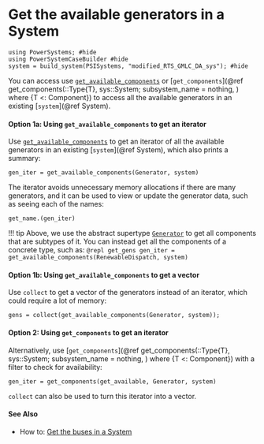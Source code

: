 # Get the available generators in a System

```@setup get_gens
using PowerSystems; #hide
using PowerSystemCaseBuilder #hide
system = build_system(PSISystems, "modified_RTS_GMLC_DA_sys"); #hide
```

You can access use [`get_available_components`](@ref) or
[`get_components`](@ref get_components(::Type{T}, sys::System; subsystem_name = nothing, ) where {T <: Component})
to access all the available generators in an existing [`system`](@ref System).

#### Option 1a: Using `get_available_components` to get an iterator

Use [`get_available_components`](@ref) to get an iterator of all the available generators in
an existing [`system`](@ref System), which also prints a summary:
```@repl get_gens
gen_iter = get_available_components(Generator, system)
```

The iterator avoids unnecessary memory allocations if there are many generators, and it can
be used to view or update the generator data, such as seeing each of the names:
```@repl get_gens
get_name.(gen_iter)
```

!!! tip
    Above, we use the abstract supertype [`Generator`](@ref) to get all components that are
    subtypes of it. You can instead get all the components of a concrete type, such as:
    ```@repl get_gens
    gen_iter = get_available_components(RenewableDispatch, system)
    ```

#### Option 1b: Using `get_available_components` to get a vector

Use `collect` to get a vector of the generators instead of an iterator, which could require
a lot of memory:
```@repl get_gens
gens = collect(get_available_components(Generator, system));
```

#### Option 2: Using `get_components` to get an iterator

Alternatively, use [`get_components`](@ref get_components(::Type{T}, sys::System; subsystem_name = nothing, ) where {T <: Component})
with a filter to check for availability:

```@repl get_gens
gen_iter = get_components(get_available, Generator, system)
```

`collect` can also be used to turn this iterator into a vector. 

#### See Also
- How to: [Get the buses in a System](@ref)